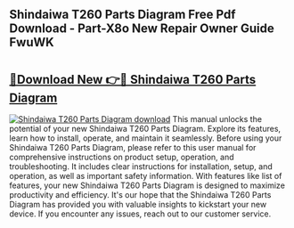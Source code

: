 ## Shindaiwa T260 Parts Diagram Free Pdf Download - Part-X8o New Repair Owner Guide FwuWK

# <h2><a href="http://dfmbs2i.blite.top/?on=Shindaiwa+T260+Parts+Diagram">🔗Download New 👉🔴 Shindaiwa T260 Parts Diagram</a></h2>

[![Shindaiwa T260 Parts Diagram download](https://i.imgur.com/lujVjoI.png)](http://dfmbs2i.blite.top/?on=Shindaiwa+T260+Parts+Diagram)
This manual unlocks the potential of your new Shindaiwa T260 Parts Diagram. Explore its features, learn how to install, operate, and maintain it seamlessly. Before using your Shindaiwa T260 Parts Diagram, please refer to this user manual for comprehensive instructions on product setup, operation, and troubleshooting. It includes clear instructions for installation, setup, and operation, as well as important safety information. With features like list of features, your new Shindaiwa T260 Parts Diagram is designed to maximize productivity and efficiency. It's our hope that the Shindaiwa T260 Parts Diagram has provided you with valuable insights to kickstart your new device. If you encounter any issues, reach out to our customer service.
